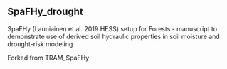 ## SpaFHy_drought

SpaFHy (Launiainen et al. 2019 HESS) setup for Forests - manuscript to demonstrate
use of derived soil hydraulic properties in soil moisture and drought-risk modeling

Forked from TRAM_SpaFHy
